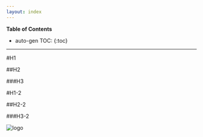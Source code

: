 ```yaml
---
layout: index
---
```


__Table of Contents__

* auto-gen TOC:
{:toc}

---

#H1

##H2

###H3

#H1-2

##H2-2

###H3-2

![logo][logo]

[logo]: https://avatars3.githubusercontent.com/u/7654528?s=140 "The Logo"
